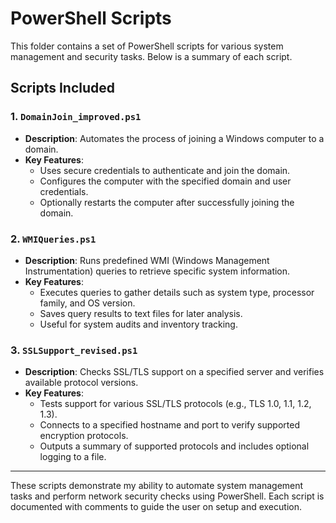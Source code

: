# PowerShell Scripts

This folder contains a set of PowerShell scripts for various system management and security tasks. Below is a summary of each script.

## Scripts Included

### 1. `DomainJoin_improved.ps1`
- **Description**: Automates the process of joining a Windows computer to a domain.
- **Key Features**:
  - Uses secure credentials to authenticate and join the domain.
  - Configures the computer with the specified domain and user credentials.
  - Optionally restarts the computer after successfully joining the domain.

### 2. `WMIQueries.ps1`
- **Description**: Runs predefined WMI (Windows Management Instrumentation) queries to retrieve specific system information.
- **Key Features**:
  - Executes queries to gather details such as system type, processor family, and OS version.
  - Saves query results to text files for later analysis.
  - Useful for system audits and inventory tracking.

### 3. `SSLSupport_revised.ps1`
- **Description**: Checks SSL/TLS support on a specified server and verifies available protocol versions.
- **Key Features**:
  - Tests support for various SSL/TLS protocols (e.g., TLS 1.0, 1.1, 1.2, 1.3).
  - Connects to a specified hostname and port to verify supported encryption protocols.
  - Outputs a summary of supported protocols and includes optional logging to a file.

---

These scripts demonstrate my ability to automate system management tasks and perform network security checks using PowerShell. Each script is documented with comments to guide the user on setup and execution.
